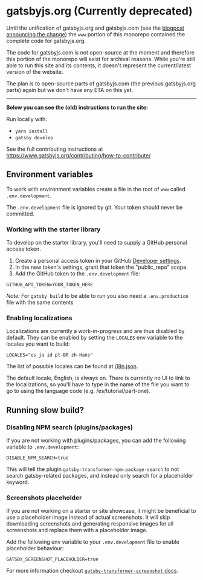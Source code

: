 # gatsbyjs.org (Currently deprecated)

Until the unification of gatsbyjs.org and gatsbyjs.com (see the [blogpost announcing the change](https://www.gatsbyjs.com/blog/announcing-unified-gatsby/)) the `www` portion of this monorepo contained the complete code for gatsbyjs.org.

The code for gatsbyjs.com is not open-source at the moment and therefore this portion of the monorepo will exist for archival reasons. While you're still able to run this site and its contents, it doesn't represent the current/latest version of the website.

The plan is to open-source parts of gatsbyjs.com (the previous gatsbyjs.org parts) again but we don't have any ETA on this yet.

---

**Below you can see the (old) instructions to run the site:**

Run locally with:

- `yarn install`
- `gatsby develop`

See the full contributing instructions at https://www.gatsbyjs.org/contributing/how-to-contribute/

## Environment variables

To work with environment variables create a file in the root of `www` called `.env.development`.

The `.env.development` file is ignored by git. Your token should never be committed.

### Working with the starter library

To develop on the starter library, you'll need to supply a GitHub personal access token.

1. Create a personal access token in your GitHub [Developer settings](https://github.com/settings/tokens).
2. In the new token's settings, grant that token the "public_repo" scope.
3. Add the GitHub token to the `.env.development` file:

```shell
GITHUB_API_TOKEN=YOUR_TOKEN_HERE
```

_Note:_ For `gatsby build` to be able to run you also need a `.env.production` file with the same contents

### Enabling localizations

Localizations are currently a work-in-progress and are thus disabled by default. They can be enabled by setting the `LOCALES` env variable to the locales you want to build:

```shell
LOCALES="es ja id pt-BR zh-Hans"
```

The list of possible locales can be found at [i18n.json](/www/i18n.json).

The default locale, English, is always on. There is currently no UI to link to the localizations, so you'll have to type in the name of the file you want to go to using the language code (e.g. /es/tutorial/part-one).

## Running slow build?

### Disabling NPM search (plugins/packages)

If you are not working with plugins/packages, you can add the following variable to `.env.development`:

```shell
DISABLE_NPM_SEARCH=true
```

This will tell the plugin `gatsby-transformer-npm-package-search` to not search gatsby-related packages, and instead only search for a placeholder keyword.

### Screenshots placeholder

If you are not working on a starter or site showcase, it might be beneficial to use a placeholder image instead of actual screenshots. It will skip downloading screenshots and generating responsive images for all screenshots and replace them with a placeholder image.

Add the following env variable to your `.env.development` file to enable placeholder behaviour:

```shell
GATSBY_SCREENSHOT_PLACEHOLDER=true
```

For more information checkout [`gatsby-transformer-screenshot` docs](https://www.gatsbyjs.com/plugins/gatsby-transformer-screenshot#placeholder-image).
